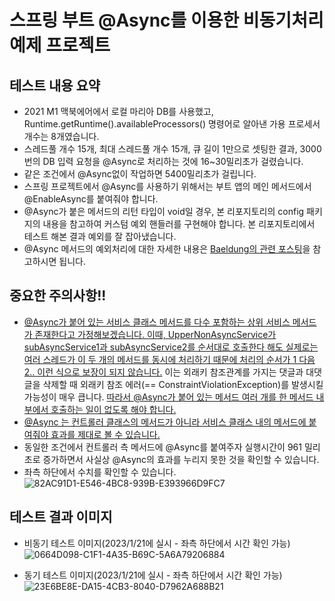 # 스프링 부트 @Async를 이용한 비동기처리 예제 프로젝트

## 테스트 내용 요약
- 2021 M1 맥북에어에서 로컬 마리아 DB를 사용했고, Runtime.getRuntime().availableProcessors() 명령어로 알아낸 가용 프로세서 개수는 8개였습니다.
- 스레드풀 개수 15개, 최대 스레드풀 개수 15개, 큐 길이 1만으로 셋팅한 결과, 3000 번의 DB 입력 요청을 @Async로 처리하는 것에 16~30밀리초가 걸렸습니다.
- 같은 조건에서 @Async없이 작업하면 5400밀리초가 걸립니다.
- 스프링 프로젝트에서 @Async를 사용하기 위해서는 부트 앱의 메인 메서드에서 @EnableAsync를 붙여줘야 합니다.
- @Async가 붙은 메서드의 리턴 타입이 void일 경우, 본 리포지토리의 config 패키지의 내용을 참고하여 커스텀 예외 핸들러를 구현해야 합니다. 본 리포지토리에서 테스트 해본 결과 예외를 잘 잡아냈습니다.
- @Async 메서드의 예외처리에 대한 자세한 내용은 [Baeldung의 관련 포스팅](https://www.baeldung.com/spring-async)을 참고하시면 됩니다.

## 중요한 주의사항!!
- [@Async가 붙어 있는 서비스 클래스 메서드를 다수 포함하는 상위 서비스 메서드가 존재한다고 가정해보겠습니다. 이때, UpperNonAsyncService가 subAsyncService1과 subAsyncService2를 순서대로 호출한다 해도 실제로는 여러 스레드가 이 두 개의 메서드를 동시에 처리하기 때문에 처리의 순서가 1 다음 2.. 이런 식으로 보장이 되지 않습니다.]() 이는 외래키 참조관계를 가지는 댓글과 대댓글을 삭제할 때 외래키 참조 에러(== ConstraintViolationException)를 발생시킬 가능성이 매우 큽니다. [따라서 @Async가 붙어 있는 메서드 여러 개를 한 메서드 내부에서 호출하는 일이 없도록 해야 합니다.]()
- [@Async 는 컨트롤러 클래스의 메서드가 아니라 서비스 클래스 내의 메서드에 붙여줘야 효과를 제대로 볼 수 있습니다.]()
- 동일한 조건에서 컨트롤러 측 메서드에 @Async를 붙여주자 실행시간이 961 밀리초로 증가하면서 사실상 @Async의 효과를 누리지 못한 것을 확인할 수 있습니다.
- 좌측 하단에서 수치를 확인할 수 있습니다.
![82AC91D1-E546-4BC8-939B-E393966D9FC7](https://user-images.githubusercontent.com/99060708/213896497-5b419a30-dd88-4a14-81e1-cc6f774d2d47.jpeg)

## 테스트 결과 이미지
- 비동기 테스트 이미지(2023/1/21에 실시 - 좌측 하단에서 시간 확인 가능)
![0664D098-C1F1-4A35-B69C-5A6A79206884](https://user-images.githubusercontent.com/99060708/213863185-921a43c0-4d0a-4bd7-8c84-793866b53674.jpeg)

- 동기 테스트 이미지(2023/1/21에 실시 - 좌측 하단에서 시간 확인 가능)
![23E6BE8E-DA15-4CB3-8040-D7962A688B21](https://user-images.githubusercontent.com/99060708/213863129-e1960bd0-28e2-49b1-9d67-0d9990974a51.jpeg)

